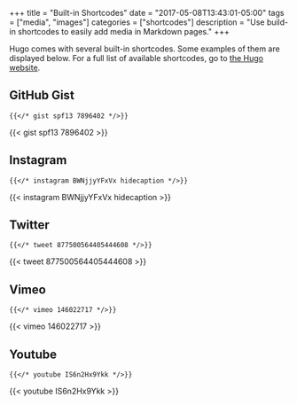 +++
title = "Built-in Shortcodes"
date = "2017-05-08T13:43:01-05:00"
tags = ["media", "images"]
categories = ["shortcodes"]
description = "Use build-in shortcodes to easily add media in Markdown pages."
+++

Hugo comes with several built-in shortcodes. Some examples of them are
displayed below. For a full list of available shortcodes, go to [the Hugo
website](https://gohugo.io/content-management/shortcodes/).

<!--more-->

## GitHub Gist
```text
{{</* gist spf13 7896402 */>}}
```

{{< gist spf13 7896402 >}}

## Instagram
```text
{{</* instagram BWNjjyYFxVx hidecaption */>}}
```
{{< instagram BWNjjyYFxVx hidecaption >}}

## Twitter
```text
{{</* tweet 877500564405444608 */>}}
```
{{< tweet 877500564405444608 >}}

## Vimeo
```text
{{</* vimeo 146022717 */>}}
```
{{< vimeo 146022717 >}}

## Youtube
```text
{{</* youtube IS6n2Hx9Ykk */>}}
```
{{< youtube IS6n2Hx9Ykk >}}
